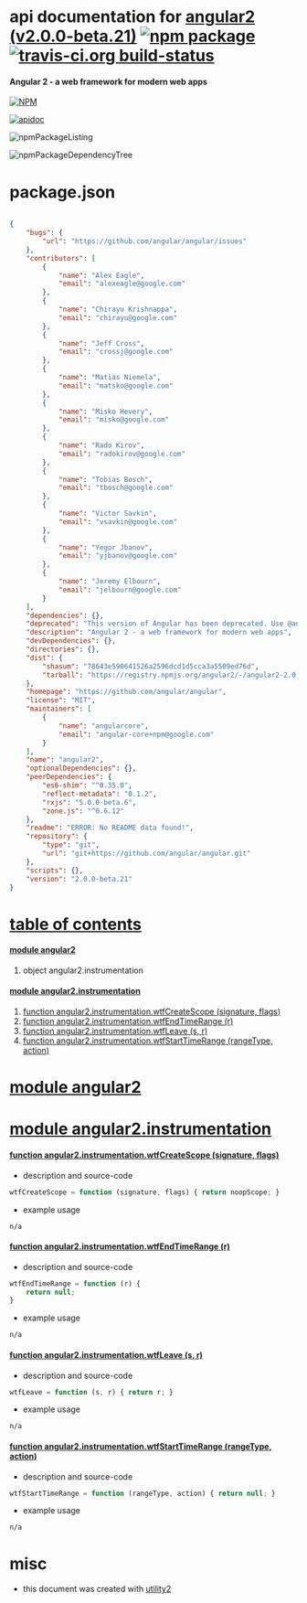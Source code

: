 # api documentation for  [angular2 (v2.0.0-beta.21)](https://github.com/angular/angular)  [![npm package](https://img.shields.io/npm/v/npmdoc-angular2.svg?style=flat-square)](https://www.npmjs.org/package/npmdoc-angular2) [![travis-ci.org build-status](https://api.travis-ci.org/npmdoc/node-npmdoc-angular2.svg)](https://travis-ci.org/npmdoc/node-npmdoc-angular2)
#### Angular 2 - a web framework for modern web apps

[![NPM](https://nodei.co/npm/angular2.png?downloads=true)](https://www.npmjs.com/package/angular2)

[![apidoc](https://npmdoc.github.io/node-npmdoc-angular2/build/screenCapture.buildNpmdoc.browser.%2Fhome%2Ftravis%2Fbuild%2Fnpmdoc%2Fnode-npmdoc-angular2%2Ftmp%2Fbuild%2Fapidoc.html.png)](https://npmdoc.github.io/node-npmdoc-angular2/build/apidoc.html)

![npmPackageListing](https://npmdoc.github.io/node-npmdoc-angular2/build/screenCapture.npmPackageListing.svg)

![npmPackageDependencyTree](https://npmdoc.github.io/node-npmdoc-angular2/build/screenCapture.npmPackageDependencyTree.svg)



# package.json

```json

{
    "bugs": {
        "url": "https://github.com/angular/angular/issues"
    },
    "contributors": [
        {
            "name": "Alex Eagle",
            "email": "alexeagle@google.com"
        },
        {
            "name": "Chirayu Krishnappa",
            "email": "chirayu@google.com"
        },
        {
            "name": "Jeff Cross",
            "email": "crossj@google.com"
        },
        {
            "name": "Matias Niemela",
            "email": "matsko@google.com"
        },
        {
            "name": "Misko Hevery",
            "email": "misko@google.com"
        },
        {
            "name": "Rado Kirov",
            "email": "radokirov@google.com"
        },
        {
            "name": "Tobias Bosch",
            "email": "tbosch@google.com"
        },
        {
            "name": "Victor Savkin",
            "email": "vsavkin@google.com"
        },
        {
            "name": "Yegor Jbanov",
            "email": "yjbanov@google.com"
        },
        {
            "name": "Jeremy Elbourn",
            "email": "jelbourn@google.com"
        }
    ],
    "dependencies": {},
    "deprecated": "This version of Angular has been deprecated. Use @angular/core instead.",
    "description": "Angular 2 - a web framework for modern web apps",
    "devDependencies": {},
    "directories": {},
    "dist": {
        "shasum": "78643e590641526a2596dcd1d5cca3a5509ed76d",
        "tarball": "https://registry.npmjs.org/angular2/-/angular2-2.0.0-beta.21.tgz"
    },
    "homepage": "https://github.com/angular/angular",
    "license": "MIT",
    "maintainers": [
        {
            "name": "angularcore",
            "email": "angular-core+npm@google.com"
        }
    ],
    "name": "angular2",
    "optionalDependencies": {},
    "peerDependencies": {
        "es6-shim": "^0.35.0",
        "reflect-metadata": "0.1.2",
        "rxjs": "5.0.0-beta.6",
        "zone.js": "^0.6.12"
    },
    "readme": "ERROR: No README data found!",
    "repository": {
        "type": "git",
        "url": "git+https://github.com/angular/angular.git"
    },
    "scripts": {},
    "version": "2.0.0-beta.21"
}
```



# <a name="apidoc.tableOfContents"></a>[table of contents](#apidoc.tableOfContents)

#### [module angular2](#apidoc.module.angular2)
1.  object <span class="apidocSignatureSpan">angular2.</span>instrumentation

#### [module angular2.instrumentation](#apidoc.module.angular2.instrumentation)
1.  [function <span class="apidocSignatureSpan">angular2.instrumentation.</span>wtfCreateScope (signature, flags)](#apidoc.element.angular2.instrumentation.wtfCreateScope)
1.  [function <span class="apidocSignatureSpan">angular2.instrumentation.</span>wtfEndTimeRange (r)](#apidoc.element.angular2.instrumentation.wtfEndTimeRange)
1.  [function <span class="apidocSignatureSpan">angular2.instrumentation.</span>wtfLeave (s, r)](#apidoc.element.angular2.instrumentation.wtfLeave)
1.  [function <span class="apidocSignatureSpan">angular2.instrumentation.</span>wtfStartTimeRange (rangeType, action)](#apidoc.element.angular2.instrumentation.wtfStartTimeRange)



# <a name="apidoc.module.angular2"></a>[module angular2](#apidoc.module.angular2)



# <a name="apidoc.module.angular2.instrumentation"></a>[module angular2.instrumentation](#apidoc.module.angular2.instrumentation)

#### <a name="apidoc.element.angular2.instrumentation.wtfCreateScope"></a>[function <span class="apidocSignatureSpan">angular2.instrumentation.</span>wtfCreateScope (signature, flags)](#apidoc.element.angular2.instrumentation.wtfCreateScope)
- description and source-code
```javascript
wtfCreateScope = function (signature, flags) { return noopScope; }
```
- example usage
```shell
n/a
```

#### <a name="apidoc.element.angular2.instrumentation.wtfEndTimeRange"></a>[function <span class="apidocSignatureSpan">angular2.instrumentation.</span>wtfEndTimeRange (r)](#apidoc.element.angular2.instrumentation.wtfEndTimeRange)
- description and source-code
```javascript
wtfEndTimeRange = function (r) {
    return null;
}
```
- example usage
```shell
n/a
```

#### <a name="apidoc.element.angular2.instrumentation.wtfLeave"></a>[function <span class="apidocSignatureSpan">angular2.instrumentation.</span>wtfLeave (s, r)](#apidoc.element.angular2.instrumentation.wtfLeave)
- description and source-code
```javascript
wtfLeave = function (s, r) { return r; }
```
- example usage
```shell
n/a
```

#### <a name="apidoc.element.angular2.instrumentation.wtfStartTimeRange"></a>[function <span class="apidocSignatureSpan">angular2.instrumentation.</span>wtfStartTimeRange (rangeType, action)](#apidoc.element.angular2.instrumentation.wtfStartTimeRange)
- description and source-code
```javascript
wtfStartTimeRange = function (rangeType, action) { return null; }
```
- example usage
```shell
n/a
```



# misc
- this document was created with [utility2](https://github.com/kaizhu256/node-utility2)
